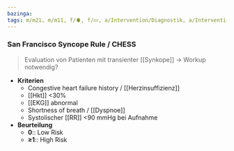 ```yaml
---
bazinga: 
tags: m/m21, m/m11, f/🫀, f/💤, a/Intervention/Diagnostik, a/Intervention/Diagnostik/Score
---
```

### San Francisco Syncope Rule / CHESS
> Evaluation von Patienten mit transienter [[Synkope]] → Workup notwendig?
- **Kriterien**
	- Congestive heart failure history / [[Herzinsuffizienz]]
	- [[Hkt]] <30%
	- [[EKG]] abnormal
	- Shortness of breath / [[Dyspnoe]]
	- Systolischer [[RR]] <90 mmHg bei Aufnahme
- **Beurteilung**
	- **0**:: Low Risk
	- **≥1**:: High Risk